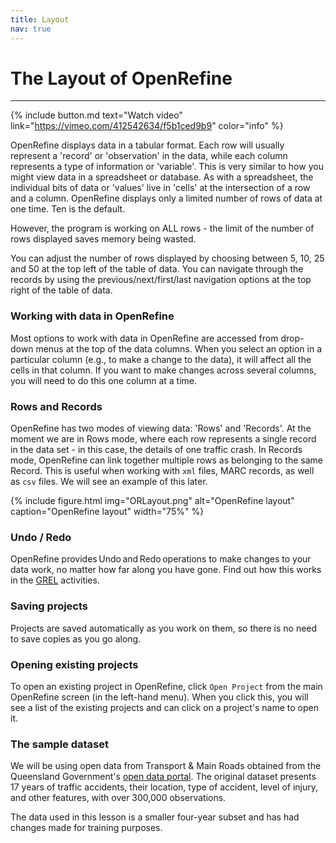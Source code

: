 ```yaml
---
title: Layout
nav: true
---
```

# The Layout of OpenRefine

-----
{% include button.md text="Watch video" link="https://vimeo.com/412542634/f5b1ced9b9" color="info" %}


OpenRefine displays data in a tabular format. Each row will usually represent a 'record' or 'observation' in the data, 
while each column represents a type of information or 'variable'. This is very similar to how you might view data 
in a spreadsheet or database. As with a spreadsheet, the individual bits of data or 'values' live in 'cells' at the intersection 
of a row and a column. OpenRefine displays only a limited number of rows of data at one time. Ten is the default.

However, the program is working on ALL rows - the limit of the number of rows displayed saves memory being wasted.

You can adjust the number of rows displayed by choosing between 5, 10, 25 and 50 at the top left of the table of data. 
You can navigate through the records by using the previous/next/first/last navigation options at the top right of the table of data.

### Working with data in OpenRefine

Most options to work with data in OpenRefine are accessed from drop-down menus at the top of the data columns. 
When you select an option in a particular column (e.g., to make a change to the data), it will affect all the 
cells in that column. If you want to make changes across several columns, you will need to do this one column at a time.

###  Rows and Records

OpenRefine has two modes of viewing data: 'Rows' and 'Records'. At the moment we are in Rows mode, 
where each row represents a single record in the data set - in this case, the details of one traffic crash.  In Records mode, OpenRefine can link together multiple rows as belonging to the same Record. 
This is useful when working with `xml` files, MARC records, as well as `csv` files. We will see an example of this later.

{% include figure.html img="ORLayout.png" alt="OpenRefine layout" caption="OpenRefine layout" width="75%" %}

### Undo / Redo

OpenRefine provides Undo and Redo operations to make changes to your data work, no matter how far along you have gone. Find out how this works in the [GREL](https://griffithunilibrary.github.io/intro-data-wrangle/content/6-lesson.html) activities. 

### Saving projects

Projects are saved automatically as you work on them,  so there is no need to save copies as you go along. 

### Opening existing projects

To open an existing project in OpenRefine, click  `Open Project`  from the main OpenRefine screen (in the left-hand menu). 
When you click this, you will see a list of the existing projects and can click on a project's name to open it.

### The sample dataset

We will be using open data from Transport & Main Roads obtained from the Queensland Government's [open 
data portal](https://data.qld.gov.au). The original dataset presents 17 years of traffic accidents, their location, 
type of accident, level of injury, and other features, with over 300,000 observations.  

The data used in this lesson is a smaller four-year subset and has had changes made for training purposes.
